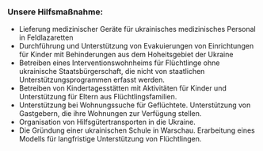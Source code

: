 ### Unsere Hilfsmaßnahme:

- Lieferung medizinischer Geräte für ukrainisches medizinisches Personal in Feldlazaretten
- Durchführung und Unterstützung von Evakuierungen von Einrichtungen für Kinder mit Behinderungen aus dem Hoheitsgebiet der Ukraine
- Betreiben eines Interventionswohnheims für Flüchtlinge ohne ukrainische Staatsbürgerschaft, die nicht von staatlichen Unterstützungsprogrammen erfasst werden.
- Betreiben von Kindertagesstätten mit Aktivitäten für Kinder und Unterstützung für Eltern aus Flüchtlingsfamilien.
- Unterstützung bei Wohnungssuche für Geflüchtete. Unterstützung von Gastgebern, die ihre Wohnungen zur Verfügung stellen.
- Organisation von Hilfsgütertransporten in die Ukraine.
- Die Gründung einer ukrainischen Schule in Warschau. Erarbeitung eines Modells für langfristige Unterstützung von Flüchtlingen.